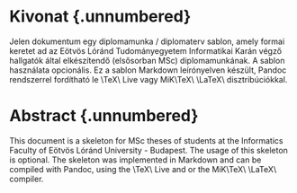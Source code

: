 Kivonat {.unnumbered}
=======

Jelen dokumentum egy diplomamunka / diplomaterv sablon, amely formai keretet ad az Eötvös Lóránd Tudományegyetem Informatikai Karán végző hallgatók által elkészítendő (elsősorban MSc) diplomamunkának. A sablon használata opcionális. Ez a sablon Markdown leírónyelven készült, Pandoc rendszerrel fordítható le \TeX\ Live vagy MiK\TeX\ \LaTeX\ disztribúciókkal.

Abstract {.unnumbered}
========

This document is a skeleton for MSc theses of students at the Informatics Faculty of Eötvös Lóránd University - Budapest. The usage of this skeleton is optional. The skeleton was implemented in Markdown and can be compiled with Pandoc, using the \TeX\ Live and or the MiK\TeX\ \LaTeX\ compiler.
